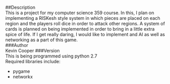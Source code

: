 ##Description<br>
This is a project for my computer science 359 course.  In this, I plan on implementing a RISKesh style system in which pieces are placed on each region and the players roll dice in order to attack other regions.  A system of cards is planned on being implemented in order to bring in a little extra spice of life.  If I get really daring, I would like to implement and AI as well as networking as a part of this game.<br>
###Author<br>
Kevin Cooper
###Version<br>
This is being programmed using python 2.7<br>
Required libraries include:<br>
 * pygame<br>
 * networkx<br>